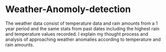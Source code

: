 # Weather-Anomoly-detection
The weather data consist of temperature data and rain amounts from a 1 year period and the same 
stats from past dates including the highest rain and temperature values recorded.
I explain my thought process and analysis of approaching weather anomalies according to temperature and rain amounts.

